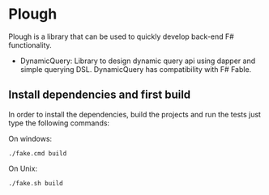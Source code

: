 # Plough

Plough is a library that can be used to quickly develop back-end F# functionality.

* DynamicQuery: Library to design dynamic query api using dapper and simple querying DSL. DynamicQuery has compatibility with F# Fable.

## Install dependencies and first build

In order to install the dependencies, build the projects and run the tests just type the following commands:

On windows:
```shell
./fake.cmd build
```

On Unix:
```shell
./fake.sh build
```